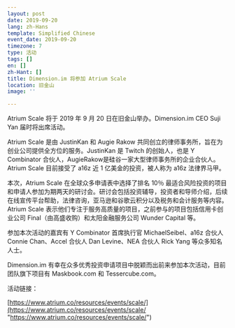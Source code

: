 ```yaml
---
layout: post
date: 2019-09-20
lang: zh-Hans
template: Simplified Chinese
event_date: 2019-09-20
timezone: 7
type: 活动
tags: []
en: []
zh-Hant: []
title: Dimension.im 将参加 Atrium Scale
location: 旧金山
image: ''

---
```

Atrium Scale 将于 2019 年 9 月 20 日在旧金山举办。Dimension.im CEO Suji Yan 届时将出席活动。

Atrium Scale 是由 JustinKan 和 Augie Rakow 共同创立的律师事务所，旨在为创业公司提供全方位的服务。JustinKan 是 Twitch 的创始人，也是 Y Combinator 合伙人，AugieRakow是硅谷一家大型律师事务所的企业合伙人。Atrium Scale 目前接受了 a16z 近 1 亿美金的投资，被人称为 a16z 法律界马甲。

本次，Atrium Scale 在全球众多申请表中选择了排名 10％ 最适合风险投资的项目和申请人参加为期两天的研讨会。研讨会包括投资辅导，投资者和导师介绍，后续在线宣传平台帮助，法律咨询，亚马逊和谷歌云积分以及税务和会计服务等内容。Atrium Scale 表示他们专注于服务高质量的项目，之前参与的项目包括信用卡创业公司 Final（由高盛收购）和太阳金融服务公司 Wunder Capital 等。

参加本次活动的嘉宾有 Y Combinator 首席执行官 MichaelSeibel、a16z 合伙人 Connie Chan、Accel 合伙人 Dan Levine、NEA 合伙人 Rick Yang 等众多知名人士。

Dimension.im 有幸在众多优秀投资申请项目中脱颖而出前来参加本次活动，目前团队旗下项目有 Maskbook.com 和 Tessercube.com。

活动链接：

[https://www.atrium.co/resources/events/scale/](https://www.atrium.co/resources/events/scale/ "https://www.atrium.co/resources/events/scale/")